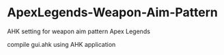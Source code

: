 # ApexLegends-Weapon-Aim-Pattern
AHK setting for weapon aim pattern Apex Legends

compile gui.ahk using AHK application
